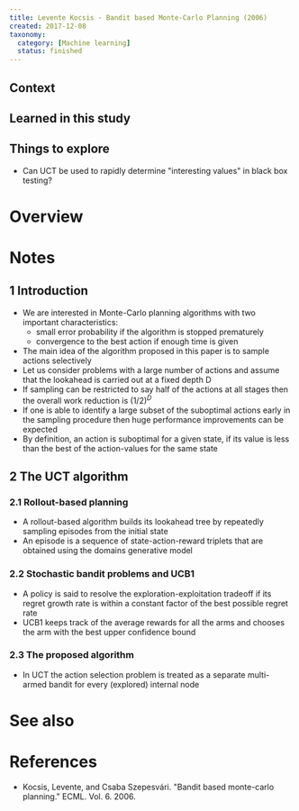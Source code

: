 ```yaml
---
title: Levente Kocsis - Bandit based Monte-Carlo Planning (2006)
created: 2017-12-08
taxonomy:
  category: [Machine learning]
  status: finished
---
```


## Context

## Learned in this study

## Things to explore
* Can UCT be used to rapidly determine "interesting values" in black box testing?

# Overview

# Notes
## 1 Introduction
* We are interested in Monte-Carlo planning algorithms with two important characteristics:
	* small error probability if the algorithm is stopped prematurely
	* convergence to the best action if enough time is given
* The main idea of the algorithm proposed in this paper is to sample actions selectively
* Let us consider problems with a large number of actions and assume that the lookahead is carried out at a fixed depth D
* If sampling can be restricted to say half of the actions at all stages then the overall work reduction is $(1/2)^D$
* If one is able to identify a large subset of the suboptimal actions early in the sampling procedure then huge performance improvements can be expected
* By definition, an action is suboptimal for a given state, if its value is less than the best of the action-values for the same state

## 2 The UCT algorithm
### 2.1 Rollout-based planning
* A rollout-based algorithm builds its lookahead tree by repeatedly sampling episodes from the initial state
* An episode is a sequence of state-action-reward triplets that are obtained using the domains generative model

### 2.2 Stochastic bandit problems and UCB1
* A policy is said to resolve the exploration-exploitation tradeoff if its regret growth rate is within a constant factor of the best possible regret rate
* UCB1 keeps track of the average rewards for all the arms and chooses the arm with the best upper confidence bound

### 2.3 The proposed algorithm
* In UCT the action selection problem is treated as a separate multi-armed bandit for every (explored) internal node

# See also

# References
* Kocsis, Levente, and Csaba Szepesvári. "Bandit based monte-carlo planning." ECML. Vol. 6. 2006.
